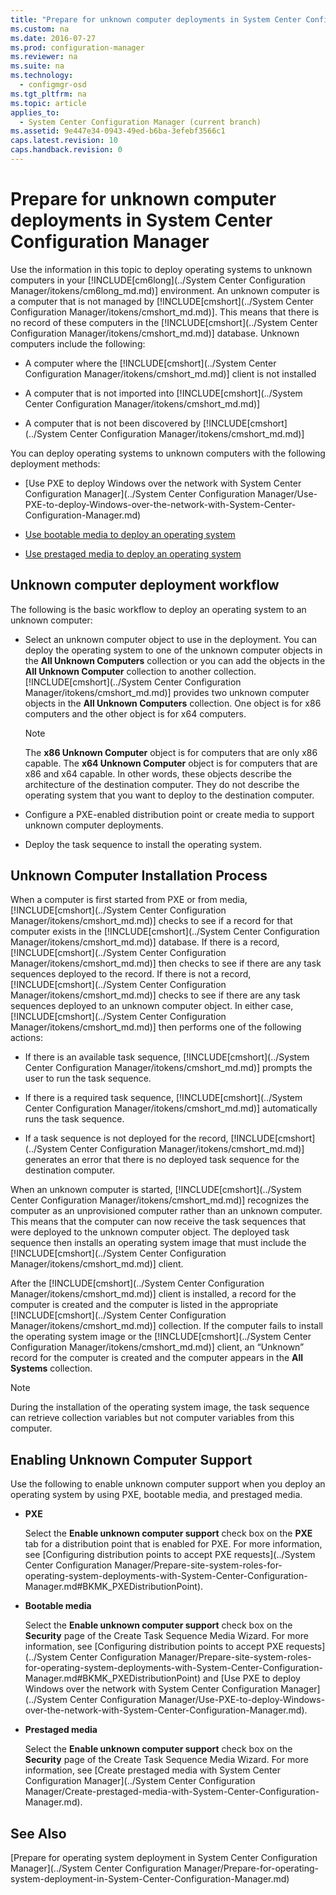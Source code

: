 ```yaml
---
title: "Prepare for unknown computer deployments in System Center Configuration Manager"
ms.custom: na
ms.date: 2016-07-27
ms.prod: configuration-manager
ms.reviewer: na
ms.suite: na
ms.technology: 
  - configmgr-osd
ms.tgt_pltfrm: na
ms.topic: article
applies_to: 
  - System Center Configuration Manager (current branch)
ms.assetid: 9e447e34-0943-49ed-b6ba-3efebf3566c1
caps.latest.revision: 10
caps.handback.revision: 0
---
```

# Prepare for unknown computer deployments in System Center Configuration Manager
Use the information in this topic to deploy operating systems to unknown computers in your [!INCLUDE[cm6long](../System Center Configuration Manager/itokens/cm6long_md.md)] environment. An unknown computer is a computer that is not managed by [!INCLUDE[cmshort](../System Center Configuration Manager/itokens/cmshort_md.md)]. This means that there is no record of these computers in the [!INCLUDE[cmshort](../System Center Configuration Manager/itokens/cmshort_md.md)] database. Unknown computers include the following:  
  
-   A computer where the [!INCLUDE[cmshort](../System Center Configuration Manager/itokens/cmshort_md.md)] client is not installed  
  
-   A computer that is not imported into [!INCLUDE[cmshort](../System Center Configuration Manager/itokens/cmshort_md.md)]  
  
-   A computer that is not been discovered by [!INCLUDE[cmshort](../System Center Configuration Manager/itokens/cmshort_md.md)]  
  
 You can deploy operating systems to unknown computers with the following deployment methods:  
  
-   [Use PXE to deploy Windows over the network with System Center Configuration Manager](../System Center Configuration Manager/Use-PXE-to-deploy-Windows-over-the-network-with-System-Center-Configuration-Manager.md)  
  
-   [Use bootable media to deploy an operating system](http://technet.microsoft.com/library/mt627921\(TechNet.10\).aspx)  
  
-   [Use prestaged media to deploy an operating system](http://technet.microsoft.com/library/mt627922\(TechNet.10\).aspx)  
  
## Unknown computer deployment workflow  
 The following is the basic workflow to deploy an operating system to an unknown computer:  
  
-   Select an unknown computer object to use in the deployment. You can deploy the operating system to one of the unknown computer objects in the **All Unknown Computers** collection or you can add the objects in the **All Unknown Computer** collection to another collection. [!INCLUDE[cmshort](../System Center Configuration Manager/itokens/cmshort_md.md)] provides two unknown computer objects in the **All Unknown Computers** collection. One object is for x86 computers and the other object is for x64 computers.  
  
    > [!NOTE]  
    >  The **x86 Unknown Computer** object is for computers that are only x86 capable. The **x64 Unknown Computer** object is for computers that are x86 and x64 capable. In other words, these objects describe the architecture of the destination computer. They do not describe the operating system that you want to deploy to the destination computer.  
  
-   Configure a PXE-enabled distribution point or create media to support unknown computer deployments.  
  
-   Deploy the task sequence to install the  operating system.  
  
## Unknown Computer Installation Process  
 When a computer is first started from PXE or from media, [!INCLUDE[cmshort](../System Center Configuration Manager/itokens/cmshort_md.md)] checks to see if a record for that computer exists in the [!INCLUDE[cmshort](../System Center Configuration Manager/itokens/cmshort_md.md)] database. If there is a record, [!INCLUDE[cmshort](../System Center Configuration Manager/itokens/cmshort_md.md)] then checks to see if there are any task sequences deployed to the record. If there is not a record, [!INCLUDE[cmshort](../System Center Configuration Manager/itokens/cmshort_md.md)] checks to see if there are any task sequences deployed to an unknown computer object. In either case, [!INCLUDE[cmshort](../System Center Configuration Manager/itokens/cmshort_md.md)] then performs one of the following actions:  
  
-   If there is an available task sequence, [!INCLUDE[cmshort](../System Center Configuration Manager/itokens/cmshort_md.md)] prompts the user to run the task sequence.  
  
-   If there is a required task sequence, [!INCLUDE[cmshort](../System Center Configuration Manager/itokens/cmshort_md.md)] automatically runs the task sequence.  
  
-   If a task sequence is not deployed for the record, [!INCLUDE[cmshort](../System Center Configuration Manager/itokens/cmshort_md.md)] generates an error that there is no deployed task sequence for the destination computer.  
  
 When an unknown computer is started, [!INCLUDE[cmshort](../System Center Configuration Manager/itokens/cmshort_md.md)] recognizes the computer as an unprovisioned computer rather than an unknown computer. This means that the computer can now receive the task sequences that were deployed to the unknown computer object. The deployed task sequence then installs an operating system image that must include the [!INCLUDE[cmshort](../System Center Configuration Manager/itokens/cmshort_md.md)] client.  
  
 After the [!INCLUDE[cmshort](../System Center Configuration Manager/itokens/cmshort_md.md)] client is installed, a record for the computer is created and the computer is listed in the appropriate [!INCLUDE[cmshort](../System Center Configuration Manager/itokens/cmshort_md.md)] collection. If the computer fails to install the operating system image or the [!INCLUDE[cmshort](../System Center Configuration Manager/itokens/cmshort_md.md)] client, an “Unknown” record for the computer is created and the computer appears in the **All Systems** collection.  
  
> [!NOTE]  
>  During the installation of the operating system image, the task sequence can retrieve collection variables but not computer variables from this computer.  
  
##  <a name="BKMK_EnablingUnknown"></a> Enabling Unknown Computer Support  
 Use the following to enable unknown computer support when you deploy an operating system by using PXE, bootable media, and prestaged media.  
  
-   **PXE**  
  
     Select the **Enable unknown computer support** check box on the **PXE** tab for a distribution point that is enabled for PXE. For more information, see [Configuring distribution points to accept PXE requests](../System Center Configuration Manager/Prepare-site-system-roles-for-operating-system-deployments-with-System-Center-Configuration-Manager.md#BKMK_PXEDistributionPoint).  
  
-   **Bootable media**  
  
     Select the **Enable unknown computer support** check box on the **Security** page of the Create Task Sequence Media Wizard. For more information, see [Configuring distribution points to accept PXE requests](../System Center Configuration Manager/Prepare-site-system-roles-for-operating-system-deployments-with-System-Center-Configuration-Manager.md#BKMK_PXEDistributionPoint) and [Use PXE to deploy Windows over the network with System Center Configuration Manager](../System Center Configuration Manager/Use-PXE-to-deploy-Windows-over-the-network-with-System-Center-Configuration-Manager.md).  
  
-   **Prestaged media**  
  
     Select the **Enable unknown computer support** check box on the **Security** page of the Create Task Sequence Media Wizard. For more information, see [Create prestaged media with System Center Configuration Manager](../System Center Configuration Manager/Create-prestaged-media-with-System-Center-Configuration-Manager.md).  
  
## See Also  
 [Prepare for operating system deployment in System Center Configuration Manager](../System Center Configuration Manager/Prepare-for-operating-system-deployment-in-System-Center-Configuration-Manager.md)